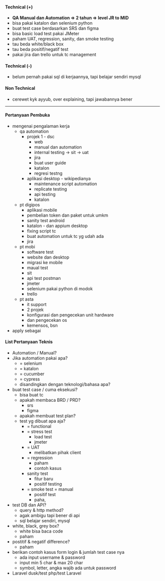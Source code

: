 #### Technical (+) 

- **QA Manual dan Automation => 2 tahun => level JR to MID**  
- bisa pakai katalon dan selenium python
- buat test case berdasarkan SRS dan figma
- bisa basic load test pakai JMeter
- paham UAT, regression, sanity, dan smoke testing
- tau beda white/black box
- tau beda positif/negatif test
- pakai jira dan trello untuk tc management

#### Technical (-)  

- belum pernah pakai sql di kerjaannya, tapi belajar sendiri mysql

#### Non Technical  

- cerewet kyk ayyub, over explaining, tapi jawabannya bener

---

#### Pertanyaan Pembuka

- mengenai pengalaman kerja  
	- qa automation
		- projek 1 - dsc
			- web
			- manual dan automation
			- internal testing -> sit -> uat
			- jira
			- buat user guide
			- katalon
			- regresi testng
		- aplikasi desktop - wikipedianya
			- maintenance script automation
			- replicate testing
			- api testing
			- katalon
	- pt digipos
		- aplikasi mobile
		- pembelian token dan paket untuk umkm
		- sanity test android 
		- katalon - dan appium desktop
		- fixing script tc
		- buat automation untuk tc yg udah ada
		- jira
	- pt mobi
		- software test
		- website dan desktop
		- migrasi ke mobile
		- maual test
		- sit
		- api test postman
		- jmeter
		- selenium pakai python di modok
		- trello
	- pt asta
		- it support
		- 2 projek
		- konfigurasi dan pengecekan unit hardware
		- dan pengecekan os
		- kemensos, bsn
- apply sebagai


#### List Pertanyaan Teknis

- Automation / Manual?  
- Jika automation pakai apa?
	- = selenium
	- = katalon
	- = cucumber
	- = cypress
	- disandingkan dengan teknologi/bahasa apa?
- buat test case / cuma eksekusi?
	- bisa buat tc
	- apakah membaca BRD / PRD?
		- srs
		- figma
	- apakah membuat test plan?
	- test yg dibuat apa aja?
		- = functional
		- = stress test
			- load test
			- jmeter
		- = UAT
			- melibatkan pihak client
		- = regression
			- paham
			- contoh kasus
		- sanity test
			- fitur baru
			- positif testing
		- = smoke test = manual
			- positif test
			- paha,
- test DB dan API?
	- query & http method?
	- agak ambigu tapi bener di api
	- sql belajar sendiri, mysql
- white, black, grey box?
	- white bisa baca code
	- paham
- postitif & negatif difference?
	- paham
- berikan contoh kasus form login & jumlah test case nya
	- ada input username & password
	- input min 5 char & max 20 char
	- symbol, letter, angka wajib ada untuk password
- Laravel dusk/test php/test Laravel